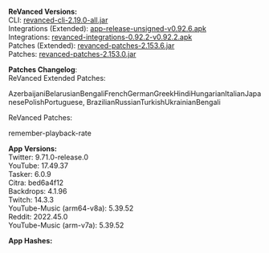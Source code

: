 **ReVanced Versions:**  
CLI: [revanced-cli-2.19.0-all.jar](https://github.com/revanced/revanced-cli/releases/tag/v2.19.0)  
Integrations (Extended): [app-release-unsigned-v0.92.6.apk](https://github.com/inotia00/revanced-integrations/releases/tag/v0.92.6)  
Integrations: [revanced-integrations-0.92.2-v0.92.2.apk](https://github.com/revanced/revanced-integrations/releases/tag/v0.92.2)  
Patches (Extended): [revanced-patches-2.153.6.jar](https://github.com/inotia00/revanced-patches/releases/tag/v2.153.6)  
Patches: [revanced-patches-2.153.0.jar](https://github.com/revanced/revanced-patches/releases/tag/v2.153.0)  

**Patches Changelog**:   
ReVanced Extended Patches:  

AzerbaijaniBelarusianBengaliFrenchGermanGreekHindiHungarianItalianJapanesePolishPortuguese, BrazilianRussianTurkishUkrainianBengali
  
ReVanced Patches:   

remember-playback-rate
  
**App Versions:**  
Twitter: 9.71.0-release.0  
YouTube: 17.49.37  
Tasker: 6.0.9  
Citra: bed6a4f12  
Backdrops: 4.1.96  
Twitch: 14.3.3  
YouTube-Music (arm64-v8a): 5.39.52  
Reddit: 2022.45.0  
YouTube-Music (arm-v7a): 5.39.52  

**App Hashes:**  
  
